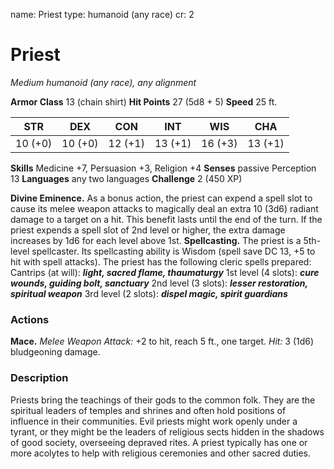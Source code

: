 name: Priest
type: humanoid (any race)
cr: 2

# Priest
_Medium humanoid (any race), any alignment_

**Armor Class** 13 (chain shirt)
**Hit Points** 27 (5d8 + 5)
**Speed** 25 ft.

| STR     | DEX     | CON     | INT     | WIS     | CHA     |
|---------|---------|---------|---------|---------|---------|
| 10 (+0) | 10 (+0) | 12 (+1) | 13 (+1) | 16 (+3) | 13 (+1) |

**Skills** Medicine +7, Persuasion +3, Religion +4
**Senses** passive Perception 13
**Languages** any two languages
**Challenge** 2 (450 XP)

**Divine Eminence.** As a bonus action, the priest can expend a spell slot to cause its melee weapon attacks to magically deal an extra 10 (3d6) radiant damage to a target on a hit. This benefit lasts until the end of the turn. If the priest expends a spell slot of 2nd level or higher, the extra damage increases by 1d6 for each level above 1st.
**Spellcasting.** The priest is a 5th-level spellcaster. Its spellcasting ability is Wisdom (spell save DC 13, +5 to hit with spell attacks). The priest has the following cleric spells prepared:
Cantrips (at will): **_light, sacred flame, thaumaturgy_**
1st level (4 slots): **_cure wounds, guiding bolt, sanctuary_**
2nd level (3 slots): **_lesser restoration, spiritual weapon_**
3rd level (2 slots): **_dispel magic, spirit guardians_**

### Actions
**Mace.** _Melee Weapon Attack:_ +2 to hit, reach 5 ft., one target. _Hit:_ 3 (1d6) bludgeoning damage.

### Description
Priests bring the teachings of their gods to the common folk. They are the spiritual leaders of temples and shrines and often hold positions of influence in their communities. Evil priests might work openly under a tyrant, or they might be the leaders of religious sects hidden in the shadows of good society, overseeing depraved rites. A priest typically has one or more acolytes to help with religious ceremonies and other sacred duties.
